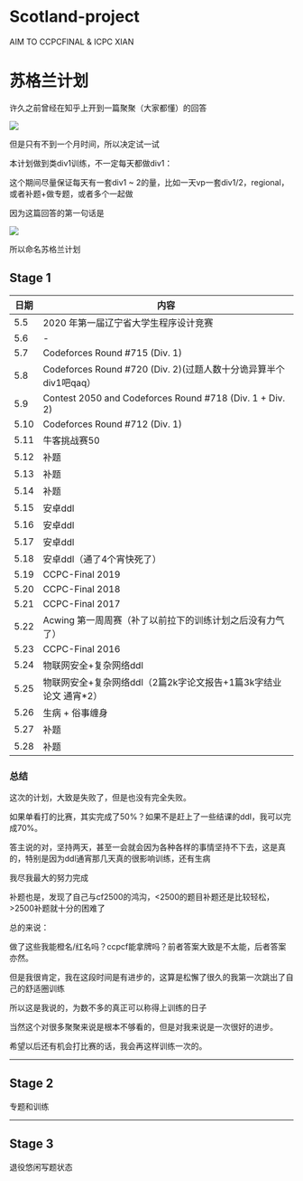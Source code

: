 # Scotland-project

AIM TO CCPCFINAL & ICPC XIAN

# 苏格兰计划

许久之前曾经在知乎上开到一篇聚聚（大家都懂）的回答

![](https://www.hualigs.cn/image/60918357ebb49.jpg)

但是只有不到一个月时间，所以决定试一试

本计划做到类div1训练，不一定每天都做div1：

这个期间尽量保证每天有一套div1 ~ 2的量，比如一天vp一套div1/2，regional，或者补题+做专题，或者多个一起做

因为这篇回答的第一句话是

![](https://www.hualigs.cn/image/6091845e28354.jpg)

所以命名苏格兰计划

## Stage 1

| 日期   | 内容                                                       |
| ---- | -------------------------------------------------------- |
| 5.5  | 2020 年第一届辽宁省大学生程序设计竞赛                                    |
| 5.6  | -                                                        |
| 5.7  | Codeforces Round #715 (Div. 1)                           |
| 5.8  | Codeforces Round #720 (Div. 2)(过题人数十分诡异算半个div1吧qaq）      |
| 5.9  | Contest 2050 and Codeforces Round #718 (Div. 1 + Div. 2) |
| 5.10 | Codeforces Round #712 (Div. 1)                           |
| 5.11 | 牛客挑战赛50                                                  |
| 5.12 | 补题                                                       |
| 5.13 | 补题                                                       |
| 5.14 | 补题                                                       |
| 5.15 | 安卓ddl                                                    |
| 5.16 | 安卓ddl                                                    |
| 5.17 | 安卓ddl                                                    |
| 5.18 | 安卓ddl（通了4个宵快死了）                                          |
| 5.19 | CCPC-Final 2019                                          |
| 5.20 | CCPC-Final 2018                                          |
| 5.21 | CCPC-Final 2017                                          |
| 5.22 | Acwing 第一周周赛（补了以前拉下的训练计划之后没有力气了）                         |
| 5.23 | CCPC-Final 2016                                          |
| 5.24 | 物联网安全+复杂网络ddl                                            |
| 5.25 | 物联网安全+复杂网络ddl（2篇2k字论文报告+1篇3k字结业论文 通宵*2）                  |
| 5.26 | 生病 + 俗事缠身                                                |
| 5.27 | 补题                                                       |
| 5.28 | 补题                                                       |

### 总结

这次的计划，大致是失败了，但是也没有完全失败。

如果单看打的比赛，其实完成了50%？如果不是赶上了一些结课的ddl，我可以完成70%。

答主说的对，坚持两天，甚至一会就会因为各种各样的事情坚持不下去，这是真的，特别是因为ddl通宵那几天真的很影响训练，还有生病

我尽我最大的努力完成

补题也是，发现了自己与cf2500的鸿沟，<2500的题目补题还是比较轻松，>2500补题就十分的困难了

总的来说：

做了这些我能橙名/红名吗？ccpcf能拿牌吗？前者答案大致是不太能，后者答案亦然。

但是我很肯定，我在这段时间是有进步的，这算是松懈了很久的我第一次跳出了自己的舒适圈训练

所以这是我说的，为数不多的真正可以称得上训练的日子

当然这个对很多聚聚来说是根本不够看的，但是对我来说是一次很好的进步。

希望以后还有机会打比赛的话，我会再这样训练一次的。

---

## Stage 2

专题和训练

---

## Stage 3

退役悠闲写题状态
